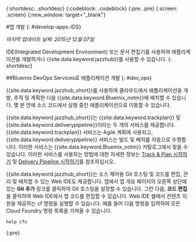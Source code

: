 {:shortdesc: .shortdesc}
{:codeblock: .codeblock}
{:pre: .pre}
{:screen: .screen}
{:new_window: target="_blank"}

#앱 개발 
{: #develop-apps-IDS}

*마지막 업데이트 날짜: 2015년 12월 07일*  

IDE(Integrated Development Environment) 또는 문서 편집기를 사용하여
애플리케이션을 개발하거나 {{site.data.keyword.jazzhub}}를
사용할 수 있습니다. 
{: shortdesc}

##Bluemix DevOps Services로 애플리케이션 개발
{: #dev_ops}

{{site.data.keyword.jazzhub_short}}를 사용하여
클라우드에서 애플리케이션을 개발, 추적 및 계획한 다음
{{site.data.keyword.Bluemix_notm}}에 배치할 수 있습니다. 몇 분 안에 소스 코드에서 실행 중인 애플리케이션으로 이동할 수 있습니다.  

{{site.data.keyword.jazzhub_short}}는
{{site.data.keyword.trackplan}} 및 {{site.data.keyword.deliverypipeline}}이라는 두 개의 서비스를 제공합니다. {{site.data.keyword.trackplan}} 서비스는
Agile 계획에 사용되고, {{site.data.keyword.deliverypipeline}} 서비스는 빌드 및 배치를 자동으로 수행합니다. 이러한 서비스는
{{site.data.keyword.Bluemix_notm}} 카탈로그에서 찾을 수 있습니다. 이러한 서비스를 사용하는 방법에 대한 자세한 정보는
[Track & Plan 시작하기](../services/TrackPlan/index.html#gettingstartedtemplate) 및
[Delivery Pipeline 시작하기](../services/DeliveryPipeline/index.html#getstartwithCD)를 참조하십시오. 

{{site.data.keyword.jazzhub_short}}는 소스 제어용 Git 호스팅 및 코드를 편집, 관리 및 배치할 수 있는 Web IDE도
제공합니다. 앱에서 앱 개요 페이지의 오른쪽 상단에 있는 **Git 추가** 링크를 클릭하여
Git 호스팅을 설정할 수 있습니다. 그런 다음, **코드 편집**을 클릭하여 Web IDE에서 앱 코드를
편집할 수 있습니다. Web IDE 쉘에서 컨텐츠 지원을 제공하는 cf 명령을 실행할 수 있습니다. 예를 들어
다음 명령을 입력하여 모든 Cloud Foundry 명령 목록을
가져올 수 있습니다.  
```
help cfo
```
{:pre}

